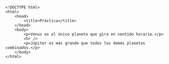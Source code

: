 <code>
&lt;!DOCTYPE html&gt;
&lt;html&gt;
    &lt;head&gt;
        &lt;title&gt;Práctica&lt;/title&gt;
    &lt;/head&gt;
    &lt;body&gt;
        &lt;p&gt;Venus es el único planeta que gira en sentido horario.&lt;/p&gt;
        &lt;hr /&gt;
        &lt;p&gt;Júpiter es más grande que todos los demás planetas combinados.&lt;/p&gt;
    &lt;/body&gt;
&lt;/html&gt;
</code>